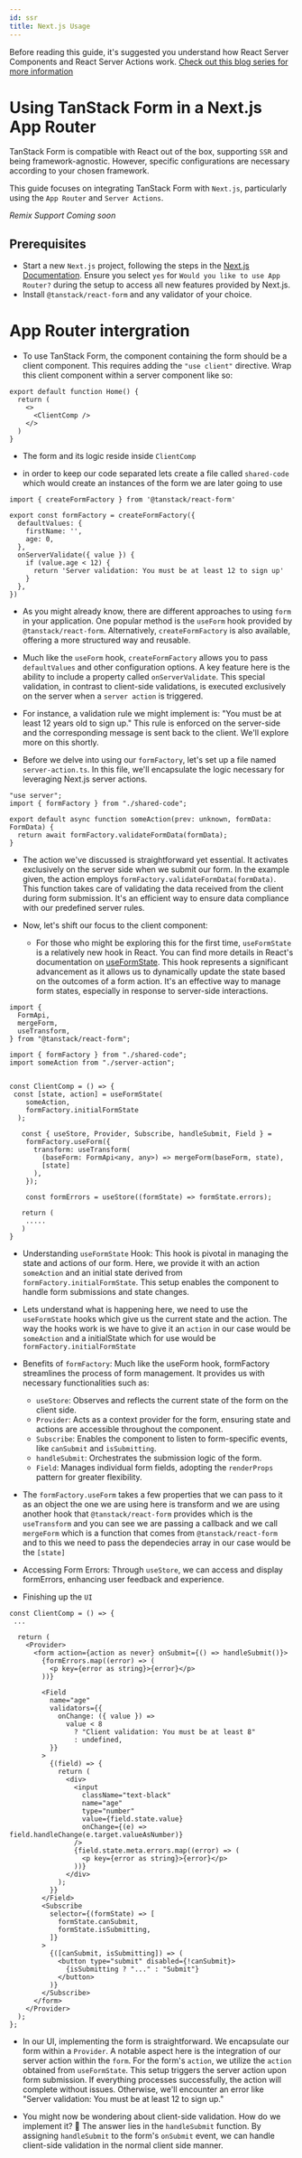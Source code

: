 ```yaml
---
id: ssr
title: Next.js Usage
---
```


Before reading this guide, it's suggested you understand how React Server Components and React Server Actions work. [Check out this blog series for more information](https://unicorn-utterances.com/collections/react-beyond-the-render)



# Using TanStack Form in a Next.js App Router

TanStack Form is compatible with React out of the box, supporting `SSR` and being framework-agnostic. However, specific configurations are necessary according to your chosen framework.


This guide focuses on integrating TanStack Form with `Next.js`, particularly using the `App Router` and `Server Actions`.


_Remix Support Coming soon_

## Prerequisites

- Start a new `Next.js` project, following the steps in the [Next.js Documentation](https://nextjs.org/docs/getting-started/installation). Ensure you select `yes` for `Would you like to use App Router?` during the setup to access all new features provided by Next.js.
- Install `@tanstack/react-form` and any validator of your choice.




# App Router intergration

- To use TanStack Form, the component containing the form should be a client component. This requires adding the `"use client"` directive. Wrap this client component within a server component like so:

```tsx
export default function Home() {
  return (
    <>
      <ClientComp />
    </>
  )
}
```
- The form and its logic reside inside  `ClientComp`


- in order to keep our code separated lets create a file called `shared-code` which would create an instances of the form we are later going to use

```tsx
import { createFormFactory } from '@tanstack/react-form'

export const formFactory = createFormFactory({
  defaultValues: {
    firstName: '',
    age: 0,
  },
  onServerValidate({ value }) {
    if (value.age < 12) {
      return 'Server validation: You must be at least 12 to sign up'
    }
  },
})
```

- As you might already know, there are different approaches to using `form` in your application. One popular method is the `useForm` hook provided by `@tanstack/react-form`. Alternatively, `createFormFactory` is also available, offering a more structured way and reusable.

- Much like the `useForm` hook, `createFormFactory` allows you to pass `defaultValues` and other configuration options. A key feature here is the ability to include a property called `onServerValidate`. This special validation, in contrast to client-side validations, is executed exclusively on the server when a `server action` is triggered.

- For instance, a validation rule we might implement is: "You must be at least 12 years old to sign up." This rule is enforced on the server-side and the corresponding message is sent back to the client. We'll explore more on this shortly.

- Before we delve into using our `formFactory`, let's set up a file named `server-action.ts`. In this file, we'll encapsulate the logic necessary for leveraging Next.js server actions.


```tsx
"use server";
import { formFactory } from "./shared-code";

export default async function someAction(prev: unknown, formData: FormData) {
  return await formFactory.validateFormData(formData);
}
```
- The action we've discussed is straightforward yet essential. It activates exclusively on the server side when we submit our form. In the example given, the action employs `formFactory.validateFormData(formData)`. This function takes care of validating the data received from the client during form submission. It's an efficient way to ensure data compliance with our predefined server rules.

- Now, let's shift our focus to the client component:
  - For those who might be exploring this for the first time, `useFormState` is a relatively new hook in React. You can find more details in React's documentation on [useFormState](https://react.dev/reference/react-dom/hooks/useFormState). This hook represents a significant advancement as it allows us to dynamically update the state based on the outcomes of a form action. It's an effective way to manage form states, especially in response to server-side interactions.

```tsx
import {
  FormApi,
  mergeForm,
  useTransform,
} from "@tanstack/react-form";

import { formFactory } from "./shared-code";
import someAction from "./server-action";


const ClientComp = () => {
 const [state, action] = useFormState(
    someAction,
    formFactory.initialFormState
  );

   const { useStore, Provider, Subscribe, handleSubmit, Field } =
    formFactory.useForm({
      transform: useTransform(
        (baseForm: FormApi<any, any>) => mergeForm(baseForm, state),
        [state]
      ),
    });

    const formErrors = useStore((formState) => formState.errors);

   return (
    .....
   )
}

```
- Understanding `useFormState` Hook: This hook is pivotal in managing the state and actions of our form. Here, we provide it with an action `someAction` and an initial state derived from `formFactory.initialFormState`. This setup enables the component to  handle form submissions and state changes.

- Lets understand what is happening here, we need to use the `useFormState` hooks which give us the current state and the action. The way the hooks work is we have to give it an `action` in our case would be `someAction` and a initialState which for use would be `formFactory.initialFormState`

- Benefits of `formFactory`: Much like the useForm hook, formFactory streamlines the process of form management. It provides us with necessary functionalities such as:
  - `useStore`: Observes and reflects the current state of the form on the client side.
  - `Provider`: Acts as a context provider for the form, ensuring state and actions are accessible throughout the component.
  - `Subscribe`: Enables the component to listen to form-specific events, like `canSubmit` and `isSubmitting`.
  - `handleSubmit`: Orchestrates the submission logic of the form.
  - `Field`: Manages individual form fields, adopting the `renderProps` pattern for greater flexibility.

- The `formFactory.useForm` takes a few properties that we can pass to it as an object the one we are using here is transform and we are using another hook that `@tanstack/react-form` provides which is the `useTransform` and you can see we are passing a callback and we call `mergeForm` which is a function that comes from `@tanstack/react-form` and to this we need to pass the dependecies array in our case would be the `[state]`

- Accessing Form Errors: Through `useStore`, we can access and display formErrors, enhancing user feedback and experience.

- Finishing up the  `UI`

```tsx
const ClientComp = () => {
 ...

  return (
    <Provider>
      <form action={action as never} onSubmit={() => handleSubmit()}>
        {formErrors.map((error) => (
          <p key={error as string}>{error}</p>
        ))}

        <Field
          name="age"
          validators={{
            onChange: ({ value }) =>
              value < 8
                ? "Client validation: You must be at least 8"
                : undefined,
          }}
        >
          {(field) => {
            return (
              <div>
                <input
                  className="text-black"
                  name="age"
                  type="number"
                  value={field.state.value}
                  onChange={(e) => field.handleChange(e.target.valueAsNumber)}
                />
                {field.state.meta.errors.map((error) => (
                  <p key={error as string}>{error}</p>
                ))}
              </div>
            );
          }}
        </Field>
        <Subscribe
          selector={(formState) => [
            formState.canSubmit,
            formState.isSubmitting,
          ]}
        >
          {([canSubmit, isSubmitting]) => (
            <button type="submit" disabled={!canSubmit}>
              {isSubmitting ? "..." : "Submit"}
            </button>
          )}
        </Subscribe>
      </form>
    </Provider>
  );
};
```

- In our UI, implementing the form is straightforward. We encapsulate our form within a `Provider`. A notable aspect here is the integration of our server action within the `form`. For the form's `action`, we utilize the `action` obtained from `useFormState`. This setup triggers the server action upon form submission. If everything processes successfully, the action will complete without issues. Otherwise, we'll encounter an error like "Server validation: You must be at least 12 to sign up."

- You might now be wondering about client-side validation. How do we implement it? 🤔 The answer lies in the `handleSubmit` function. By assigning `handleSubmit` to the form's `onSubmit` event, we can handle client-side validation in the normal client side manner.
